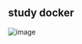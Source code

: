 ## study docker 
![image](https://github.com/raheego/docker-nginx/assets/54056684/72d175a6-cda7-434c-941f-337e60bc2795)
